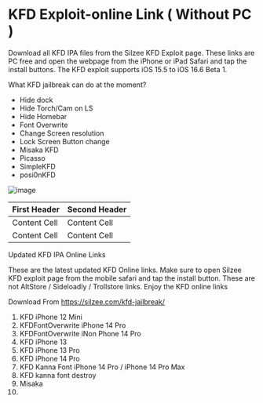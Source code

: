 # KFD Exploit-online Link ( Without PC )

Download all KFD IPA files from the Silzee KFD Exploit page. These links are PC free and open the webpage from the iPhone or iPad Safari and tap the install buttons. The KFD exploit supports iOS 15.5 to iOS 16.6 Beta 1.

What KFD jailbreak can do at the moment?
- Hide dock 
- Hide Torch/Cam on LS 
- Hide Homebar
- Font Overwrite
- Change Screen resolution
- Lock Screen Button change
- Misaka KFD
- Picasso 
- SimpleKFD
- posi0nKFD

![image](https://github.com/Silzee/KFD-online/assets/75421987/ce9d3f20-8394-45ad-8b07-32c2637b9ac1)

| First Header  | Second Header |
| ------------- | ------------- |
| Content Cell  | Content Cell  |
| Content Cell  | Content Cell  |

Updated KFD IPA Online Links

These are the latest updated KFD Online links. Make sure to open Silzee KFD exploit page from the mobile safari and tap the install button. These are not AltStore / Sideloadly / Trollstore links. Enjoy the KFD online links

Download From https://silzee.com/kfd-jailbreak/

1. KFD iPhone 12 Mini
2. KFDFontOverwrite iPhone 14 Pro
3. KFDFontOverwrite iNon Phone 14 Pro
4. KFD iPhone 13
5. KFD iPhone 13 Pro
6. KFD iPhone 14 Pro
7. KFD Kanna Font iPhone 14 Pro / iPhone 14 Pro Max
8. KFD kanna font destroy
9. Misaka
10. 
    




